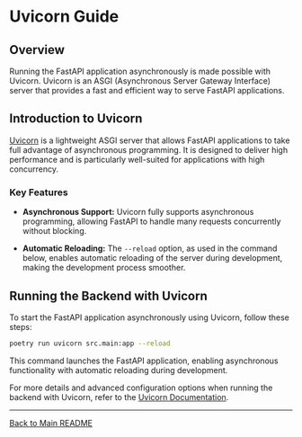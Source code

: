 # Uvicorn Guide

## Overview

Running the FastAPI application asynchronously is made possible with Uvicorn. Uvicorn is an ASGI (Asynchronous Server Gateway Interface) server that provides a fast and efficient way to serve FastAPI applications.

## Introduction to Uvicorn

[Uvicorn](https://www.uvicorn.org/) is a lightweight ASGI server that allows FastAPI applications to take full advantage of asynchronous programming. It is designed to deliver high performance and is particularly well-suited for applications with high concurrency.

### Key Features

- **Asynchronous Support:** Uvicorn fully supports asynchronous programming, allowing FastAPI to handle many requests concurrently without blocking.

- **Automatic Reloading:** The `--reload` option, as used in the command below, enables automatic reloading of the server during development, making the development process smoother.

## Running the Backend with Uvicorn

To start the FastAPI application asynchronously using Uvicorn, follow these steps:

```bash
poetry run uvicorn src.main:app --reload
```

This command launches the FastAPI application, enabling asynchronous functionality with automatic reloading during development.

For more details and advanced configuration options when running the backend with Uvicorn, refer to the [Uvicorn Documentation](https://www.uvicorn.org/).

---

[Back to Main README](../README.md)
